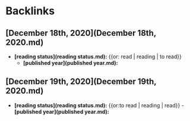 
# Backlinks
## [December 18th, 2020](December 18th, 2020.md)
- **[reading status](reading status.md):** {{or: read | reading | to read}}
    - **[published year](published year.md):**

## [December 19th, 2020](December 19th, 2020.md)
- **[reading status](reading status.md):** {{or:to read | reading | read}}
        - **[published year](published year.md):**

